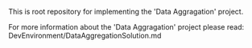 This is root repository for implementing the 'Data Aggragation' project.

For more information about the 'Data Aggragation' project please read:
DevEnvironment/DataAggregationSolution.md
